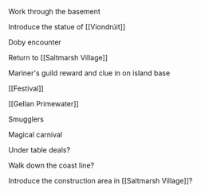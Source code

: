 Work through the basement

Introduce the statue of [[Viondrúit]]

Doby encounter

Return to [[Saltmarsh Village]]

Mariner's guild reward and clue in on island base

[[Festival]]

[[Gellan Primewater]]

Smugglers

Magical carnival

Under table deals?

Walk down the coast line?

Introduce the construction area in [[Saltmarsh Village]]?